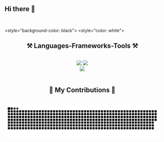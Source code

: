 ## Hi there 👋
<br/>

<!--
**kacperhalaj/kacperhalaj** is a ✨ _special_ ✨ repository because its `README.md` (this file) appears on your GitHub profile.

Here are some ideas to get you started:

- 🔭 I’m currently working on ...
- 🌱 I’m currently learning ...
- 👯 I’m looking to collaborate on ...
- 🤔 I’m looking for help with ...
- 💬 Ask me about ...
- 📫 How to reach me: ...
- 😄 Pronouns: ...
- ⚡ Fun fact: ...
-->

<style="background-color: black">
<style="color: white">

<h2 align="center">⚒️ Languages-Frameworks-Tools ⚒️</h2>
<br/>
<div align="center">
    <img src="https://skillicons.dev/icons?i=react,javascript,html,css,php,vscode,github,git,figma," />
    <img src="https://skillicons.dev/icons?i=r,idea,ai,nodejs,express,python,java,c,cpp," /><br>
    <img src="https://skillicons.dev/icons?i=mongodb,mysql,postgres,linux,mint," /><br>
</div>

<br/>

<div align="center">
  <h2>🐍 My Contributions 🐍</h2>
  <br>
  <img alt="snake eating my contributions" src="https://raw.githubusercontent.com/kacperhalaj/kacperhalaj/output/github-contribution-grid-snake.svg" />
  <br/><br/><br/>
</div>
